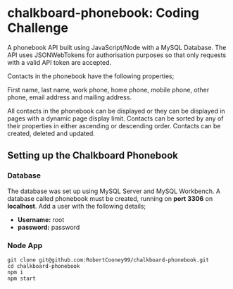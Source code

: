 # chalkboard-phonebook: Coding Challenge

A phonebook API built using JavaScript/Node with a MySQL Database. The API uses JSONWebTokens for authorisation purposes so that only requests with a valid API token are accepted.

Contacts in the phonebook have the following properties;

First name, last name, work phone, home phone, mobile phone, other phone, email address and mailing address.

All contacts in the phonebook can be displayed or they can be displayed in pages with a dynamic page display limit. Contacts can be sorted by any of their properties in either ascending or descending order. Contacts can be created, deleted and updated.

## Setting up the Chalkboard Phonebook

### Database

The database was set up using MySQL Server and MySQL Workbench. A database called phonebook must be created, running on **port 3306** on **localhost**. Add a user with the following details;

- **Username:** root
- **password:** password

### Node App

```
git clone git@github.com:RobertCooney99/chalkboard-phonebook.git
cd chalkboard-phonebook
npm i
npm start
```
